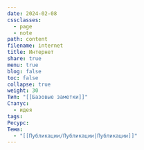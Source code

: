 ```yaml
---
date: 2024-02-08
cssclasses:
  - page
  - note
path: content
filename: internet
title: Интернет
share: true
menu: true
blog: false
toc: false
collapse: true
weight: 30
Тип: "[[Базовые заметки]]"
Статус:
  - идея
tags: 
Ресурс: 
Тема:
  - "[[Публикации/Публикации|Публикации]]"
---
```


